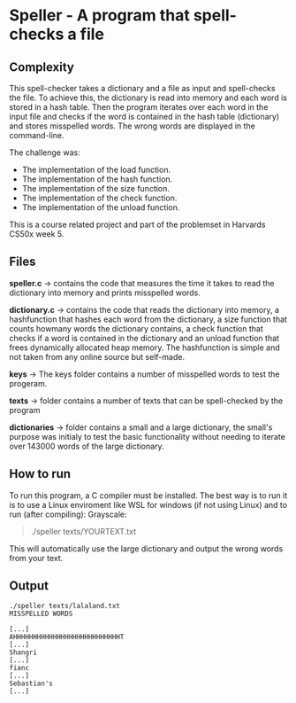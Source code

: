 # Speller - A program that spell-checks a file
## Complexity
This spell-checker takes a dictionary and a file as input and spell-checks the file. To achieve this, the dictionary is read into memory and each word is stored in a hash table. Then the program iterates over each word in the input file and checks if the word is contained in the hash table (dictionary) and stores misspelled words. The wrong words are displayed in the command-line.

The challenge was:
* The implementation of the load function. 
* The implementation of the hash function. 
* The implementation of the size function. 
* The implementation of the check  function. 
* The implementation of the unload  function. 

This is a course related project and part of the problemset in Harvards CS50x week 5.

## Files
**speller.c** &rarr;
contains the code that measures the time it takes to read the dictionary into memory and prints misspelled words.

**dictionary.c** &rarr;
contains the code that reads the dictionary into memory, a hashfunction that hashes each word from the dictionary, a size function that counts howmany words the dictionary contains, a check function that checks if a word is contained in the dictionary and an unload function that frees dynamically allocated heap memory. The hashfunction is simple and not taken from any online source but self-made.

**keys** &rarr;
The keys folder contains a number of misspelled words to test the progeram.

**texts** &rarr;
folder contains a number of texts that can be spell-checked by the program

**dictionaries** &rarr;
folder contains a small and a large dictionary, the small's purpose was initialy to test the basic functionality without needing to iterate over 143000 words of the large dictionary.

## How to run
To run this program, a C compiler must be installed. The best way is to run it is to use a Linux enviroment like WSL for windows (if not using Linux) and to run (after compiling): 
Grayscale:
> ./speller texts/YOURTEXT.txt

This will automatically use the large dictionary and output the wrong words from your text.

## Output
```
./speller texts/lalaland.txt
MISSPELLED WORDS

[...]
AHHHHHHHHHHHHHHHHHHHHHHHHHHHT
[...]
Shangri
[...]
fianc
[...]
Sebastian's
[...]
```